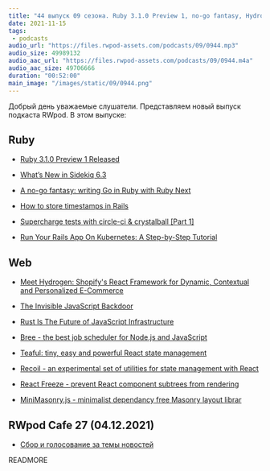 ```yaml
---
title: "44 выпуск 09 сезона. Ruby 3.1.0 Preview 1, no-go fantasy, Hydrogen, Invisible JavaScript Backdoor, React Freeze и прочее"
date: 2021-11-15
tags:
 - podcasts
audio_url: "https://files.rwpod-assets.com/podcasts/09/0944.mp3"
audio_size: 49989132
audio_aac_url: "https://files.rwpod-assets.com/podcasts/09/0944.m4a"
audio_aac_size: 49706666
duration: "00:52:00"
main_image: "/images/static/09/0944.png"
---
```


Добрый день уважаемые слушатели. Представляем новый выпуск подкаста RWpod. В этом выпуске:

## Ruby

 - [Ruby 3.1.0 Preview 1 Released](https://www.ruby-lang.org/en/news/2021/11/09/ruby-3-1-0-preview1-released/)
 - [What’s New in Sidekiq 6.3](https://www.mikeperham.com/2021/11/07/whats-new-in-sidekiq-6.3/)
 - [A no-go fantasy: writing Go in Ruby with Ruby Next](https://evilmartians.com/chronicles/a-no-go-fantasy-writing-go-in-ruby-with-ruby-next)


 - [How to store timestamps in Rails](https://www.mbronikowski.com/blog/timestamps-in-rails)
 - [Supercharge tests with circle-ci & crystalball [Part 1]](https://www.mrinmoydas.com/blog/2021/09/18/supercharge-rspec-with-crystalball.html)
 - [Run Your Rails App On Kubernetes: A Step-by-Step Tutorial](https://www.honeybadger.io/blog/rails-on-kubernetes/)

## Web

 - [Meet Hydrogen: Shopify's React Framework for Dynamic, Contextual and Personalized E-Commerce](https://www.smashingmagazine.com/2021/11/hydrogen-react-framework-dynamic-contextual-personalized-ecommerce/)
 - [The Invisible JavaScript Backdoor](https://certitude.consulting/blog/en/invisible-backdoor/)
 - [Rust Is The Future of JavaScript Infrastructure](https://leerob.io/blog/rust)


 - [Bree - the best job scheduler for Node.js and JavaScript](https://jobscheduler.net/#/)
 - [Teaful: tiny, easy and powerful React state management](https://aralroca.com/blog/teaful)
 - [Recoil - an experimental set of utilities for state management with React](https://github.com/facebookexperimental/Recoil/releases/tag/0.5.2)
 - [React Freeze - prevent React component subtrees from rendering](https://github.com/software-mansion-labs/react-freeze)
 - [MiniMasonry.js - minimalist dependancy free Masonry layout librar](https://github.com/Spope/MiniMasonry.js)

## RWpod Cafe 27 (04.12.2021)

 - [Сбор и голосование за темы новостей](https://github.com/rwpod/cafe-discussions/discussions/12)


READMORE
